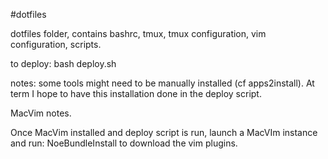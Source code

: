 #dotfiles

dotfiles folder, contains bashrc, tmux, tmux configuration, vim configuration, scripts.

to deploy: 
    bash deploy.sh

notes: some tools might need to be manually installed (cf apps2install).
At term I hope to have this installation done in the deploy script. 


MacVim notes.

Once MacVim installed and deploy script is run, launch a MacVIm instance and run:
NoeBundleInstall to download the vim plugins.

